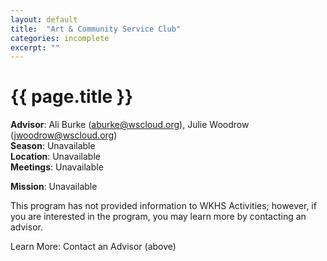 ```yaml
---
layout: default
title:  "Art & Community Service Club"
categories: incomplete
excerpt: ""
---
```


# {{ page.title }}

**Advisor**: Ali Burke (<aburke@wscloud.org>), Julie Woodrow (<jwoodrow@wscloud.org>)
<br/>**Season**: Unavailable
<br/>**Location**: Unavailable
<br/>**Meetings**: Unavailable

**Mission**: Unavailable

This program has not provided information to WKHS Activities; however, if you are interested in the program, you may learn more by contacting an advisor.

Learn More: Contact an Advisor (above)